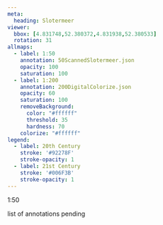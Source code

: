 ```yaml
---
meta:
  heading: Slotermeer
viewer:
  bbox: [4.831748,52.380372,4.831938,52.380533]
  rotation: 31
allmaps:
  - label: 1:50
    annotation: 50ScannedSlotermeer.json
    opacity: 100
    saturation: 100
  - label: 1:200
    annotation: 200DigitalColorize.json
    opacity: 60
    saturation: 100
    removeBackground:
      color: "#ffffff"
      threshold: 35
      hardness: 70
    colorize: "#ffffff"
legend:
  - label: 20th Century
    stroke: '#92278F'
    stroke-opacity: 1
  - label: 21st Century
    stroke: '#006F3B'
    stroke-opacity: 1
---
```

1:50

list of annotations pending